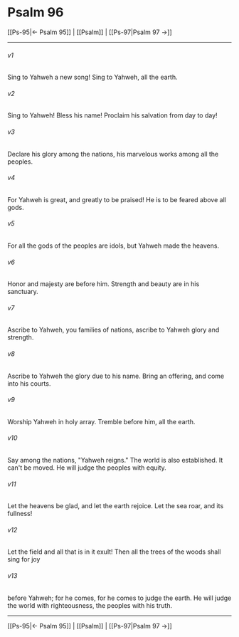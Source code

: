 # Psalm 96

[[Ps-95|← Psalm 95]] | [[Psalm]] | [[Ps-97|Psalm 97 →]]
***



###### v1 
Sing to Yahweh a new song! Sing to Yahweh, all the earth. 

###### v2 
Sing to Yahweh! Bless his name! Proclaim his salvation from day to day! 

###### v3 
Declare his glory among the nations, his marvelous works among all the peoples. 

###### v4 
For Yahweh is great, and greatly to be praised! He is to be feared above all gods. 

###### v5 
For all the gods of the peoples are idols, but Yahweh made the heavens. 

###### v6 
Honor and majesty are before him. Strength and beauty are in his sanctuary. 

###### v7 
Ascribe to Yahweh, you families of nations, ascribe to Yahweh glory and strength. 

###### v8 
Ascribe to Yahweh the glory due to his name. Bring an offering, and come into his courts. 

###### v9 
Worship Yahweh in holy array. Tremble before him, all the earth. 

###### v10 
Say among the nations, "Yahweh reigns." The world is also established. It can't be moved. He will judge the peoples with equity. 

###### v11 
Let the heavens be glad, and let the earth rejoice. Let the sea roar, and its fullness! 

###### v12 
Let the field and all that is in it exult! Then all the trees of the woods shall sing for joy 

###### v13 
before Yahweh; for he comes, for he comes to judge the earth. He will judge the world with righteousness, the peoples with his truth.

***
[[Ps-95|← Psalm 95]] | [[Psalm]] | [[Ps-97|Psalm 97 →]]
